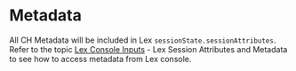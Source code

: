 # Metadata

All CH Metadata will be included in Lex `sessionState.sessionAttributes`. Refer to the topic [Lex Console Inputs](lex-console-inputs.md) - Lex Session Attributes and Metadata to see how to access metadata from Lex console.
